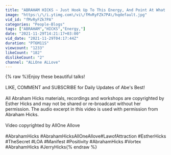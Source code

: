 ```yaml
---
title: "ABRAHAM HICKS ~ Just Hook Up To This Energy, And Point At What You Want!! ~ Law of Attraction"
image: "https:\/\/i.ytimg.com\/vi\/fMvRyFZk7PA\/hqdefault.jpg"
vid_id: "fMvRyFZk7PA"
categories: "People-Blogs"
tags: ["ABRAHAM","HICKS","Energy,"]
date: "2021-11-29T14:21:17+03:00"
vid_date: "2021-11-29T04:17:44Z"
duration: "PT6M11S"
viewcount: "1233"
likeCount: "182"
dislikeCount: "2"
channel: "ALLOne ALLove"
---
```

{% raw %}Enjoy these beautiful talks! <br /><br />LIKE,  COMMENT and SUBSCRIBE for Daily Updates of Abe's Best! <br /><br />All Abraham Hicks materials, recordings and workshops are copyrighted by Esther Hicks and may not be shared or re-broadcast without her permission. The audio excerpt in this video is used with permission from Abraham Hicks.<br /><br />Video copyrighted by AllOne Allove<br /><br />#AbrahamHicks #AbrahamHicksAllOneAllove​ #LawofAttraction #EstherHicks​ #TheSecret​  #LOA​ #Manifest​ #Positivity​ ​ #AbrahamHicks​ #Vortex​  #AbrahamHicks​ #JerryHicks​{% endraw %}
